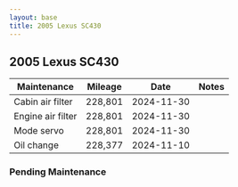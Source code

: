 ```yaml
---
layout: base
title: 2005 Lexus SC430
---
```


## 2005 Lexus SC430

Maintenance | Mileage | Date | Notes
---|---|---|---
Cabin air filter | 228,801 | 2024-11-30 |
Engine air filter | 228,801 | 2024-11-30 |
Mode servo | 228,801 | 2024-11-30 |
Oil change | 228,377 | 2024-11-10 |

### Pending Maintenance

